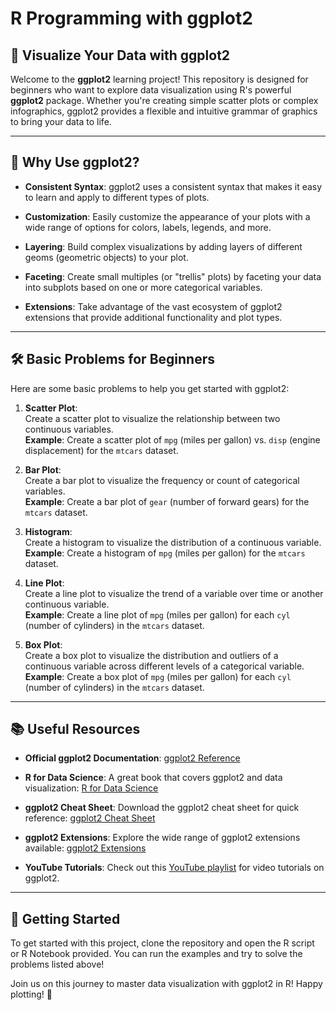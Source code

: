 # R Programming with ggplot2
## 🎨 Visualize Your Data with ggplot2

Welcome to the **ggplot2** learning project! This repository is designed for beginners who want to explore data visualization using R's powerful **ggplot2** package. Whether you're creating simple scatter plots or complex infographics, ggplot2 provides a flexible and intuitive grammar of graphics to bring your data to life.

---

## 🌟 Why Use ggplot2?

- **Consistent Syntax**: ggplot2 uses a consistent syntax that makes it easy to learn and apply to different types of plots.

- **Customization**: Easily customize the appearance of your plots with a wide range of options for colors, labels, legends, and more.

- **Layering**: Build complex visualizations by adding layers of different geoms (geometric objects) to your plot.

- **Faceting**: Create small multiples (or "trellis" plots) by faceting your data into subplots based on one or more categorical variables.

- **Extensions**: Take advantage of the vast ecosystem of ggplot2 extensions that provide additional functionality and plot types.

---

## 🛠️ Basic Problems for Beginners

Here are some basic problems to help you get started with ggplot2:

1. **Scatter Plot**:  
   Create a scatter plot to visualize the relationship between two continuous variables.  
   **Example**: Create a scatter plot of `mpg` (miles per gallon) vs. `disp` (engine displacement) for the `mtcars` dataset.

2. **Bar Plot**:  
   Create a bar plot to visualize the frequency or count of categorical variables.  
   **Example**: Create a bar plot of `gear` (number of forward gears) for the `mtcars` dataset.

3. **Histogram**:  
   Create a histogram to visualize the distribution of a continuous variable.  
   **Example**: Create a histogram of `mpg` (miles per gallon) for the `mtcars` dataset.

4. **Line Plot**:  
   Create a line plot to visualize the trend of a variable over time or another continuous variable.  
   **Example**: Create a line plot of `mpg` (miles per gallon) for each `cyl` (number of cylinders) in the `mtcars` dataset.

5. **Box Plot**:  
   Create a box plot to visualize the distribution and outliers of a continuous variable across different levels of a categorical variable.  
   **Example**: Create a box plot of `mpg` (miles per gallon) for each `cyl` (number of cylinders) in the `mtcars` dataset.

---

## 📚 Useful Resources

- **Official ggplot2 Documentation**: [ggplot2 Reference](https://ggplot2.tidyverse.org/reference/)

- **R for Data Science**: A great book that covers ggplot2 and data visualization: [R for Data Science](https://r4ds.had.co.nz/)

- **ggplot2 Cheat Sheet**: Download the ggplot2 cheat sheet for quick reference: [ggplot2 Cheat Sheet](https://github.com/rstudio/cheatsheets/raw/master/data-visualization.pdf)

- **ggplot2 Extensions**: Explore the wide range of ggplot2 extensions available: [ggplot2 Extensions](https://exts.ggplot2.tidyverse.org/gallery/)

- **YouTube Tutorials**: Check out this [YouTube playlist](https://www.youtube.com/results?search_query=ggplot2+tutorial) for video tutorials on ggplot2.

---

## 📝 Getting Started

To get started with this project, clone the repository and open the R script or R Notebook provided. You can run the examples and try to solve the problems listed above!

Join us on this journey to master data visualization with ggplot2 in R! Happy plotting! 🎉

